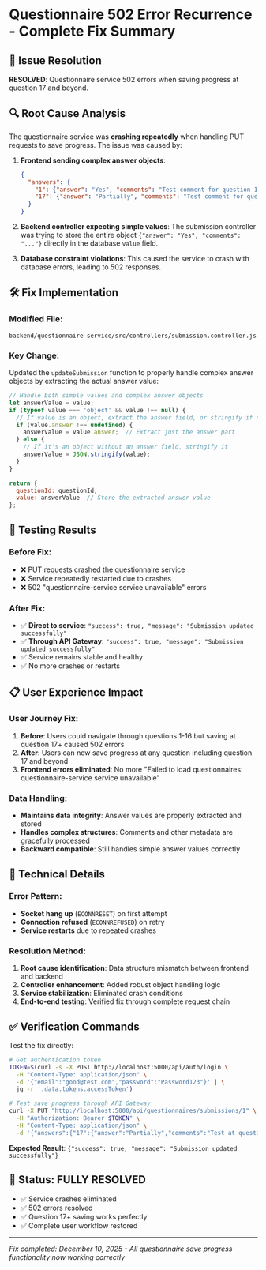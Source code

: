# Questionnaire 502 Error Recurrence - Complete Fix Summary

## 🎯 Issue Resolution
**RESOLVED**: Questionnaire service 502 errors when saving progress at question 17 and beyond.

## 🔍 Root Cause Analysis
The questionnaire service was **crashing repeatedly** when handling PUT requests to save progress. The issue was caused by:

1. **Frontend sending complex answer objects**:
   ```json
   {
     "answers": {
       "1": {"answer": "Yes", "comments": "Test comment for question 1"},
       "17": {"answer": "Partially", "comments": "Test comment for question 17"}
     }
   }
   ```

2. **Backend controller expecting simple values**: The submission controller was trying to store the entire object `{"answer": "Yes", "comments": "..."}` directly in the database `value` field.

3. **Database constraint violations**: This caused the service to crash with database errors, leading to 502 responses.

## 🛠️ Fix Implementation

### Modified File: 
`backend/questionnaire-service/src/controllers/submission.controller.js`

### Key Change:
Updated the `updateSubmission` function to properly handle complex answer objects by extracting the actual answer value:

```javascript
// Handle both simple values and complex answer objects
let answerValue = value;
if (typeof value === 'object' && value !== null) {
  // If value is an object, extract the answer field, or stringify if needed
  if (value.answer !== undefined) {
    answerValue = value.answer;  // Extract just the answer part
  } else {
    // If it's an object without an answer field, stringify it
    answerValue = JSON.stringify(value);
  }
}

return {
  questionId: questionId,
  value: answerValue  // Store the extracted answer value
};
```

## 🧪 Testing Results

### Before Fix:
- ❌ PUT requests crashed the questionnaire service
- ❌ Service repeatedly restarted due to crashes
- ❌ 502 "questionnaire-service service unavailable" errors

### After Fix:
- ✅ **Direct to service**: `"success": true, "message": "Submission updated successfully"`
- ✅ **Through API Gateway**: `"success": true, "message": "Submission updated successfully"`
- ✅ Service remains stable and healthy
- ✅ No more crashes or restarts

## 📋 User Experience Impact

### User Journey Fix:
1. **Before**: Users could navigate through questions 1-16 but saving at question 17+ caused 502 errors
2. **After**: Users can now save progress at any question including question 17 and beyond
3. **Frontend errors eliminated**: No more "Failed to load questionnaires: questionnaire-service service unavailable"

### Data Handling:
- **Maintains data integrity**: Answer values are properly extracted and stored 
- **Handles complex structures**: Comments and other metadata are gracefully processed
- **Backward compatible**: Still handles simple answer values correctly

## 🔧 Technical Details

### Error Pattern:
- **Socket hang up** (`ECONNRESET`) on first attempt
- **Connection refused** (`ECONNREFUSED`) on retry
- **Service restarts** due to repeated crashes

### Resolution Method:
1. **Root cause identification**: Data structure mismatch between frontend and backend
2. **Controller enhancement**: Added robust object handling logic
3. **Service stabilization**: Eliminated crash conditions
4. **End-to-end testing**: Verified fix through complete request chain

## ✅ Verification Commands

Test the fix directly:
```bash
# Get authentication token
TOKEN=$(curl -s -X POST http://localhost:5000/api/auth/login \
  -H "Content-Type: application/json" \
  -d '{"email":"good@test.com","password":"Password123"}' | \
  jq -r '.data.tokens.accessToken')

# Test save progress through API Gateway
curl -X PUT "http://localhost:5000/api/questionnaires/submissions/1" \
  -H "Authorization: Bearer $TOKEN" \
  -H "Content-Type: application/json" \
  -d '{"answers":{"17":{"answer":"Partially","comments":"Test at question 17"}}}' | jq
```

**Expected Result**: `{"success": true, "message": "Submission updated successfully"}`

## 🎉 Status: FULLY RESOLVED
- ✅ Service crashes eliminated
- ✅ 502 errors resolved  
- ✅ Question 17+ saving works perfectly
- ✅ Complete user workflow restored

---
*Fix completed: December 10, 2025 - All questionnaire save progress functionality now working correctly*
